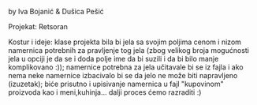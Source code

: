 by Iva Bojanić & Dušica Pešić

Projekat: Retsoran

Kostur i ideje: klase projekta bila bi jela sa svojim poljima cenom i nizom namernica potrebnih za pravljenje tog jela (zbog velikog broja mogućnosti jela u opciji je da se i doda polje ime da bi suzili i da bi bilo manje komplikovano :)); namernice potrebna za jela učitavale bi se iz fajla i ako nema neke namernice izbacivalo bi se da jelo ne može biti napravljeno (izuzetak); biće prisutno i upisivanje namernica u fajl "kupovinom" proizvoda kao i meni,kuhinja... dalji proces ćemo razraditi :)
